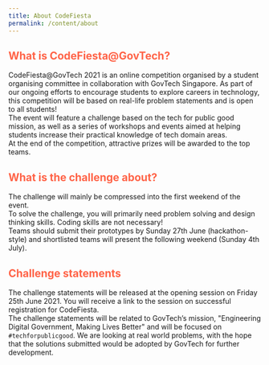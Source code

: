 ```yaml
---
title: About CodeFiesta
permalink: /content/about
---
```

<h2 style="color:Tomato">What is CodeFiesta@GovTech?</h2>

CodeFiesta@GovTech 2021 is an online competition organised by a student organising committee in collaboration with GovTech Singapore. As part of our ongoing efforts to encourage students to explore careers in technology, this competition will be based on real-life problem statements and is open to all students!<br>The event will feature a challenge based on the tech for public good mission, as well as a series of workshops and events aimed at helping students increase their practical knowledge of tech domain areas.<br>At the end of the competition, attractive prizes will be awarded to the top teams.

<h2 style="color:Tomato">What is the challenge about?</h2>

The challenge will mainly be compressed into the first weekend of the event.<br>To solve the challenge, you will primarily need problem solving and design thinking skills. Coding skills are not necessary!<br>Teams should submit their prototypes by Sunday 27th June (hackathon-style) and shortlisted teams will present the following weekend (Sunday 4th July).

<h2 style="color:Tomato">Challenge statements</h2>

The challenge statements will be released at the opening session on Friday 25th June 2021. You will receive a link to the session on successful registration for CodeFiesta.<br>The challenge statements will be related to GovTech’s mission, "Engineering Digital Government, Making Lives Better" and will be focused on `#techforpublicgood`. We are looking at real world problems, with the hope that the solutions submitted would be adopted by GovTech for further development.